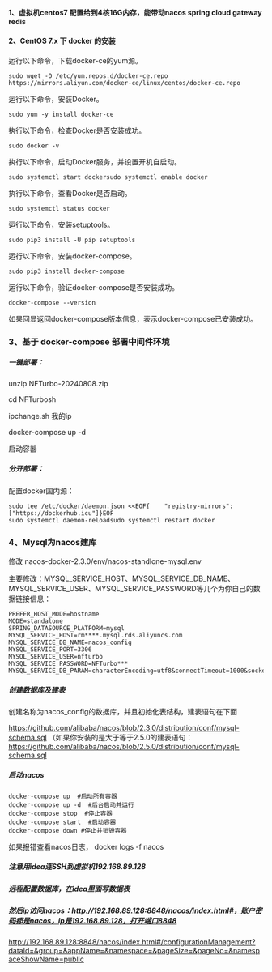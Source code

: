 #### 1、虚拟机centos7  配置给到4核16G内存，能带动nacos  spring cloud gateway redis

#### 2、CentOS 7.x 下     docker 的安装

运行以下命令，下载docker-ce的yum源。 

```
sudo wget -O /etc/yum.repos.d/docker-ce.repo https://mirrors.aliyun.com/docker-ce/linux/centos/docker-ce.repo
```

运行以下命令，安装Docker。 

```
sudo yum -y install docker-ce
```

执行以下命令，检查Docker是否安装成功。 

```
sudo docker -v
```

执行以下命令，启动Docker服务，并设置开机自启动。 

```
sudo systemctl start dockersudo systemctl enable docker
```

执行以下命令，查看Docker是否启动。 

```
sudo systemctl status docker
```

运行以下命令，安装setuptools。 

```
sudo pip3 install -U pip setuptools
```

运行以下命令，安装docker-compose。 

```
sudo pip3 install docker-compose
```

运行以下命令，验证docker-compose是否安装成功。 

```
docker-compose --version
```

如果回显返回docker-compose版本信息，表示docker-compose已安装成功。

### 3、基于 docker-compose 部署中间件环境

##### 一键部署：

unzip NFTurbo-20240808.zip

cd NFTurbosh 

ipchange.sh 我的ip

docker-compose up -d

启动容器

##### 分开部署：

配置docker国内源：

```
sudo tee /etc/docker/daemon.json <<EOF{    "registry-mirrors": ["https://dockerhub.icu"]}EOF
sudo systemctl daemon-reloadsudo systemctl restart docker
```

### 4、Mysql为nacos建库

修改 nacos-docker-2.3.0/env/nacos-standlone-mysql.env

主要修改：MYSQL_SERVICE_HOST、MYSQL_SERVICE_DB_NAME、MYSQL_SERVICE_USER、MYSQL_SERVICE_PASSWORD等几个为你自己的数据链接信息：

```
PREFER_HOST_MODE=hostname
MODE=standalone
SPRING_DATASOURCE_PLATFORM=mysql
MYSQL_SERVICE_HOST=rm****.mysql.rds.aliyuncs.com
MYSQL_SERVICE_DB_NAME=nacos_config
MYSQL_SERVICE_PORT=3306
MYSQL_SERVICE_USER=nfturbo
MYSQL_SERVICE_PASSWORD=NFTurbo***
MYSQL_SERVICE_DB_PARAM=characterEncoding=utf8&connectTimeout=1000&socketTimeout=3000&autoReconnect=true&useUnicode=true&useSSL=false&serverTimezone=Asia/Shanghai&allowPublicKeyRetrieval=true                  
```

##### 创建数据库及建表

创建名称为nacos_config的数据库，并且初始化表结构，建表语句在下面

https://github.com/alibaba/nacos/blob/2.3.0/distribution/conf/mysql-schema.sql  （如果你安装的是大于等于2.5.0的建表语句：https://github.com/alibaba/nacos/blob/2.5.0/distribution/conf/mysql-schema.sql

##### 启动nacos

```
docker-compose up  #启动所有容器
docker-compose up -d  #后台启动并运行
docker-compose stop  #停止容器
docker-compose start  #启动容器
docker-compose down #停止并销毁容器
```

如果报错查看nacos日志， docker logs -f nacos

##### 注意用idea连SSH到虚拟机192.168.89.128

##### 远程配置数据库，在idea里面写数据表

##### 然后ip访问nacos：http://192.168.89.128:8848/nacos/index.html#，账户密码都是nacos，ip是192.168.89.128，打开端口8848

http://192.168.89.128:8848/nacos/index.html#/configurationManagement?dataId=&group=&appName=&namespace=&pageSize=&pageNo=&namespaceShowName=public
